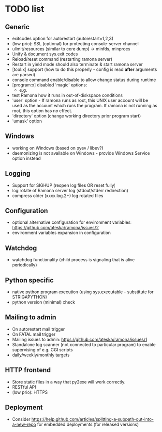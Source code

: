 TODO list
=========

Generic
-------
- exitcodes option for autorestart (autorestart=1,2,3)
- (low prio): SSL (optional) for protecting console-server channel
- ulimit/resources (similar to core dump) -> minfds, minprocs
- Unify & document sys.exit codes 
- Reload/reset command (restarting ramona server)
- Restart in yield mode should also terminate & start ramona server
- [tool:x] support (how to do this properly - config is read __after__ arguments are parsed)
- console command enable/disable to allow change status during runtime
- [program:x] disabled 'magic' options:
	 - e.g. <on-platform linux:mac>
- test Ramona how it runs in out-of-diskspace conditions
- 'user' option - If ramona runs as root, this UNIX user account will be used as the account which runs the program. If ramona is not running as root, this option has no effect.
- 'directory' option (change working directory prior program start)
- 'umask' option

Windows
-------
- working on Windows (based on pyev / libev?)
- daemonizing is not available on Windows - provide Windows Service option instead

Logging
-------
- Support for SIGHUP (reopen log files OR reset fully)
- log rotate of Ramona server log (stdout/stderr redirection)
- compress older (xxxx.log.2+) log rotated files

Configuration
-------------
- optional alternative configuration for environment variables: https://github.com/ateska/ramona/issues/2
- environment variables expansion in configuration

Watchdog
--------
- watchdog functionality (child process is signaling that is alive periodically)

Python specific
---------------
- native python program execution (using sys.executable - substitute for STRIGAPYTHON)
- python version (minimal) check

Mailing to admin
----------------
- On autorestart mail trigger
- On FATAL mail trigger
- Mailing issues to admin: https://github.com/ateska/ramona/issues/1
- Standalone log scanner (not connected to particular program) to enable supervising of e.g. CGI scripts
- daily/weekly/monthly targets

HTTP frontend
-------------
- Store static files in a way that py2exe will work correctly.
- RESTful API
- (low prio): HTTPS

Deployment
----------
- Consider https://help.github.com/articles/splitting-a-subpath-out-into-a-new-repo for embedded deployments (for released versions)
